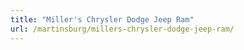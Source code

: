 ```yaml
---
title: "Miller's Chrysler Dodge Jeep Ram"
url: /martinsburg/millers-chrysler-dodge-jeep-ram/
---
```


